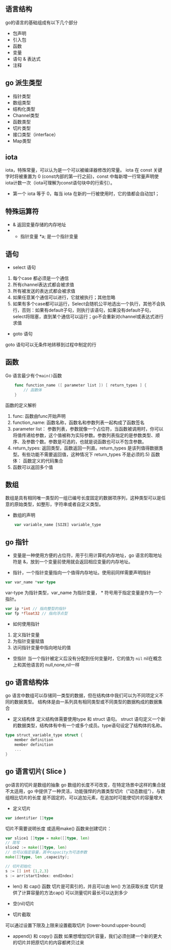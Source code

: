 
## 语言结构
go的语言的基础组成有以下几个部分
* 包声明
* 引入包
* 函数
* 变量
* 语句 & 表达式
* 注释

## go 派生类型
* 指针类型
* 数组类型
* 结构化类型
* Channel类型
* 函数类型
* 切片类型
* 接口类型（interface）
* Map类型

## iota
iota，特殊常量，可以认为是一个可以被编译器修改的常量。
iota 在 const 关键字时将被重置为 0 (const内部的第一行之前)，const 中每新增一行常量声明使iota计数一次（iota可理解为const语句块中的行索引）。

* 第一个 iota 等于 0，每当 iota 在新的一行被使用时，它的值都会自动加1；

## 特殊运算符

* & 返回变量存储的内存地址
* * 指针变量 *a; 是一个指针变量

## 语句

* select 语句
1) 每个case 都必须是一个通信
2) 所有channel表达式都会被求值
3) 所有被发送的表达式都会被求值
4) 如果任意某个通信可以进行，它就被执行；其他忽略
5) 如果有多个case都可以运行，Select会随机公平地选出一个执行，其他不会执行，否则：如果有default子句，则执行该语句，如果没有default子句，select将阻塞，直到某个通信可以运行；go不会重新对channel或表达式进行求值

* goto 语句

goto 语句可以无条件地转移到过程中制定的行

## 函数
Go 语言最少有个`main()`函数
```go
    func function_name ([ parameter list ]) [ return_types ] {
        // 函数体
    }
```
函数的定义解析
1) func: 函数由func开始声明
2) function_name: 函数名称，函数名和参数列表一起构成了函数签名
3) parameter list： 参数列表，参数就像一个占位符，当函数被调用时，你可以将值传递给参数，这个值被称为实际参数。参数列表指定的是参数类型、顺序、及参数个数。参数是可选的，也就是说函数也可以不包含参数。
4) return_types: 返回类型，函数返回一列直。return_types 是该列值得数据类型。有些功能不需要返回值，这种情况下 return_types 不是必须的.5) 函数体： 函数定义的代码集合
6) 函数可以返回多个值

## 数组

数组是具有相同唯一类型的一组已编号长度固定的数据项序列，这种类型可以是任意的原始类型，如整形，字符串或者自定义类型。

* 数组的声明
```js
    var variable_name [SIZE] variable_type
```

## go 指针
* 变量是一种使用方便的占位符，用于引用计算机内存地址，go 语言的取地址符是 &，放到一个变量前使用就会返回相应变量的内存地址。

* 指针，一个指针变量指向一个值得内存地址。使用前同样需要声明指针
```go
var var_name *var-type
```
var-type 为指针类型，var_name 为指针变量， * 符号用于指定变量是作为一个指针。
```go
var ip *int // 指向整型的指针
var fp *float32 // 指向浮点型
```
* 如何使用指针
1) 定义指针变量
2) 为指针变量赋值
3) 访问指针变量中指向地址的值

* 空指针
当一个指针被定义后没有分配到任何变量时，它的值为 `nil`
nil在概念上和其他语言的 null,none,nil一样

## go 语言结构体
go 语言中数组可以存储同一类型的数据，但在结构体中我们可以为不同项定义不同的数据类型。
结构体是由一系列具有相同类型或不同类型的数据构成的数据集合

* 定义结构体
定义结构体需要使用type 和 struct 语句。 struct 语句定义一个新的数据类型，结构体有中有一个或多个成员。type语句设定了结构体的名称。
```go
type struct_variable_type struct {
    member definition
    member definition
    ...
}
```

## go 语言切片( Slice )

go语言的切片是数组的抽象
go 数组的长度不可改变，在特定场景中这样的集合就不太适用，go 中提供了一种灵活，功能强悍的内置类型切片（”动态数组“），与数组相比切片的长度
是不固定的，可以追加元素，在追加时可能使切片的容量增大

* 定义切片
```go
var identifier []type
```
切片不需要说明长度
或适用make() 函数来创建切片：
```go
var slice1 []type = make([]type, len)
// 简写
slice2 := make([]type, len)
// 也可以指定容量，其中capacity为可选参数
make([]type, len ,capacity);

// 切片初始化
s := [] int {1,2,3}
s := arr[startIndex: endIndex]

```
* len() 和 cap() 函数
切片是可索引的，并且可以由 len() 方法获取长度
切片提供了计算容量的方法cap() 可以测量切片最长可以达到多少

* 空(nil)切片

* 切片截取

可以通过设置下限及上限来设置截取切片 [lower-bound:upper-bound]

* append() 和 copy() 函数
如果想增加切片容量，我们必须创建一个新的更大的切片并把原切片的内容都拷贝过来




